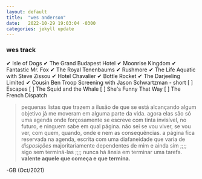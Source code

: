 ```yaml
---
layout: default
title:  "wes anderson"
date:   2022-10-29 19:03:04 -0300
categories: jekyll update
---
```


### wes track  

✔ Isle of Dogs
✔ The Grand Budapest Hotel
✔ Moonrise Kingdom 
✔ Fantastic Mr. Fox
✔ The Royal Tenenbaums
✔ Rushmore
✔ The Life Aquatic with Steve Zissou
✔ Hotel Chavalier
✔ Bottle Rocket
✔ The Darjeeling Limited
✔ Cousin Ben Troop Screening with Jason Schwartzman - short
[ ] Escapes
[ ] The Squid and the Whale
[ ] She's Funny That Way
[ ] The French Dispatch

 
> pequenas listas que trazem a ilusão de que se está alcançando algum objetivo já me moveram em alguma parte da vida.
> agora elas são só uma agenda onde forçosamente se escreve com tinta invisível, no futuro, e ninguem sabe em qual página.
> não sei se vou viver, se vou ver, com quem, quando, onde e nem as consequências.
> a página fica reservada na agenda, escrita com uma diafaneidade que varia de _disposições_ majoritariamente dependentes de mim
> e ainda sim ;;;; sigo sem terminá-las ;;;; nunca há ânsia em terminar uma tarefa. 
> **valente aquele que começa e que termina.** 
   
-GB (Oct/2021)
